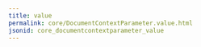 ```yaml
---
title: value
permalink: core/DocumentContextParameter.value.html
jsonid: core_documentcontextparameter_value
---
```

